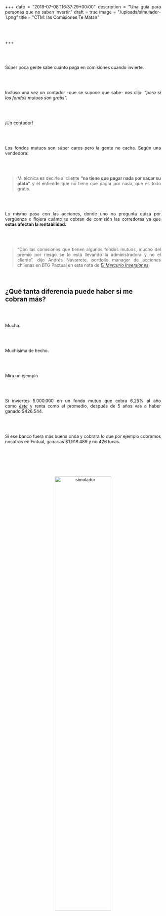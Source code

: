 +++
date = "2018-07-08T16:37:29+00:00"
description = "Una guía para personas que no saben invertir."
draft = true
image = "/uploads/simulador-1.png"
title = "CTM: las Comisiones Te Matan"

+++
<style>

p { margin:4rem 0px; text-align:justify; }

.footer-big__overlap { padding-bottom:0px; }

.image-wrapper {

text-align: center;

}

.image-wrapper img {

width: 60%; text-align: center; margin: 40px 0px;

}

@media (max-width: 768px)  {

.image-wrapper img {

width: 100%;

}

}

</style>

Súper poca gente sabe cuánto paga en comisiones cuando invierte.

Incluso una vez un contador -que se supone que sabe- nos dijo: _“pero si los fondos mutuos son gratis”._

¡Un contador!

Los fondos mutuos son súper caros pero la gente no cacha. Según una vendedora:

> Mi técnica es decirle al cliente **“no tiene que pagar nada por sacar su plata”** y él entiende que no tiene que pagar por nada, que es todo gratis.

Lo mismo pasa con las acciones, donde uno no pregunta quizá por vergüenza o flojera cuánto te cobran de comisión las corredoras ya que **estas afectan la rentabilidad.**

> “Con las comisiones que tienen algunos fondos mutuos, mucho del premio por riesgo se lo está llevando la administradora y no el cliente”, dijo Andrés Navarrete, portfolio manager de acciones chilenas en BTG Pactual en esta nota de <a href="http://www.elmercurio.com/Inversiones/Noticias/Fondos-Mutuos/2017/08/25/El-mordisco-de-los-fondos-mutuos.aspx" target="_blank"><i>El Mercurio Inversiones</i></a>

## ¿Qué tanta diferencia puede haber si me cobran más?

Mucha.

Muchísima de hecho.

Mira un ejemplo.

Si inviertes 5.000.000 en un fondo mutuo que cobra 6,25% al año como <a href="http://www.banchileinversiones.cl/web/guest/detalle-fondo-mutuo/-/detalle/fondo-mutuo-capitalisa-accionario" target="_blank"><i>éste</i></a> y renta como el promedio, después de 5 años vas a haber ganado $426.544.

Si ese banco fuera más buena onda y cobrara lo que por ejemplo cobramos nosotros en Fintual, ganarías $1.918.489 y no 426 lucas.

<div class="image-wrapper">

<img src="/uploads/simulador-1.png" alt="simulador">

</div>

Es más:

A veces pasa que tu inversión teniendo una rentabilidad del 6% anual, en realidad renta 0% porque la comisión es 6%.

La comisión se come **toda la rentabilidad.**

Si quieres ver cuánta plata estás dejando de ganar por las comisiones revisa el simulador que hicimos:

<p style="text-align:center">
<a class="simulator-page__button btn btn--secondary" href="https://fintual.cl/simulador/?utm_source=edu.fintual.cl&utm_medium=referral&utm_campaign=awareness&utm_content=ctm-las-comisiones-te-matan-116  ">Aquí</a></p>